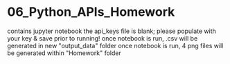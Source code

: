 # 06_Python_APIs_Homework

contains jupyter notebook
the api_keys file is blank; please populate with your key & save prior to running!
once notebook is run, .csv will be generated in new "output_data" folder
once notebook is run, 4 png files will be generated within "Homework" folder
